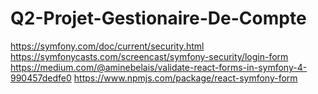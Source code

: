 # Q2-Projet-Gestionaire-De-Compte
https://symfony.com/doc/current/security.html
https://symfonycasts.com/screencast/symfony-security/login-form
https://medium.com/@aminebelais/validate-react-forms-in-symfony-4-990457dedfe0
https://www.npmjs.com/package/react-symfony-form